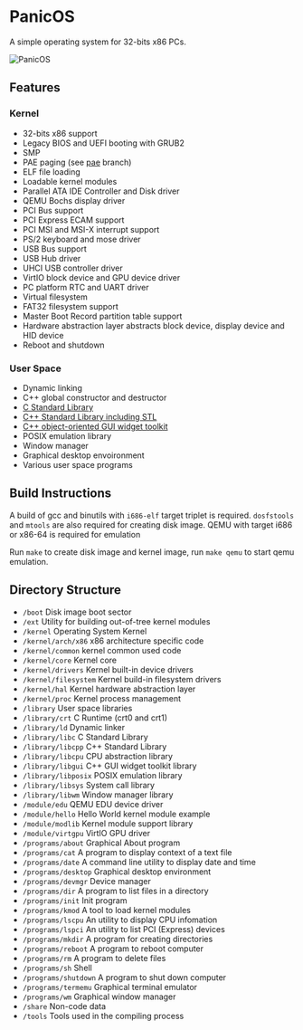 # PanicOS
A simple operating system for 32-bits x86 PCs.

![PanicOS](https://user-images.githubusercontent.com/40355221/144753051-f3bd442b-8f74-4bd6-b399-73bd82aa9b40.png)

## Features

### Kernel
* 32-bits x86 support
* Legacy BIOS and UEFI booting with GRUB2
* SMP
* PAE paging (see [pae](https://github.com/JasonBrave/PanicOS/tree/pae) branch)
* ELF file loading
* Loadable kernel modules
* Parallel ATA IDE Controller and Disk driver
* QEMU Bochs display driver
* PCI Bus support
* PCI Express ECAM support
* PCI MSI and MSI-X interrupt support
* PS/2 keyboard and mose driver
* USB Bus support
* USB Hub driver
* UHCI USB controller driver
* VirtIO block device and GPU device driver
* PC platform RTC and UART driver
* Virtual filesystem
* FAT32 filesystem support
* Master Boot Record partition table support
* Hardware abstraction layer abstracts block device, display device and HID device
* Reboot and shutdown

### User Space
* Dynamic linking
* C++ global constructor and destructor
* [C Standard Library](https://github.com/JasonBrave/PanicOS/tree/master/library/libc)
* [C++ Standard Library including STL](https://github.com/JasonBrave/PanicOS/tree/master/library/libcpp)
* [C++ object-oriented GUI widget toolkit](https://github.com/JasonBrave/PanicOS/tree/master/library/libgui)
* POSIX emulation library
* Window manager
* Graphical desktop envoironment
* Various user space programs

## Build Instructions

A build of gcc and binutils with `i686-elf` target triplet is required. `dosfstools` and `mtools` are also required for creating disk image. QEMU with target i686 or x86-64 is required for emulation

Run `make` to create disk image and kernel image, run `make qemu` to start qemu emulation.

## Directory Structure
* `/boot` Disk image boot sector
* `/ext` Utility for building out-of-tree kernel modules
* `/kernel` Operating System Kernel
* `/kernel/arch/x86` x86 architecture specific code
* `/kernel/common` kernel common used code
* `/kernel/core` Kernel core
* `/kernel/drivers` Kernel built-in device drivers
* `/kernel/filesystem` Kernel build-in filesystem drivers
* `/kernel/hal` Kernel hardware abstraction layer
* `/kernel/proc` Kernel process management
* `/library` User space libraries
* `/library/crt` C Runtime (crt0 and crt1)
* `/library/ld` Dynamic linker
* `/library/libc` C Standard Library
* `/library/libcpp` C++ Standard Library
* `/library/libcpu` CPU abstraction library
* `/library/libgui` C++ GUI widget toolkit library
* `/library/libposix` POSIX emulation library
* `/library/libsys` System call library
* `/library/libwm` Window manager library
* `/module/edu` QEMU EDU device driver
* `/module/hello` Hello World kernel module example
* `/module/modlib` Kernel module support library
* `/module/virtgpu` VirtIO GPU driver
* `/programs/about` Graphical About program
* `/programs/cat` A program to display context of a text file
* `/programs/date` A command line utility to display date and time
* `/programs/desktop` Graphical desktop environment
* `/programs/devmgr` Device manager
* `/programs/dir` A program to list files in a directory
* `/programs/init` Init program
* `/programs/kmod` A tool to load kernel modules
* `/programs/lscpu` An utility to display CPU infomation
* `/programs/lspci` An utility to list PCI (Express) devices
* `/programs/mkdir` A program for creating directories
* `/programs/reboot` A program to reboot computer
* `/programs/rm` A program to delete files
* `/programs/sh` Shell
* `/programs/shutdown` A program to shut down computer
* `/programs/termemu` Graphical terminal emulator
* `/programs/wm` Graphical window manager
* `/share` Non-code data
* `/tools` Tools used in the compiling process
